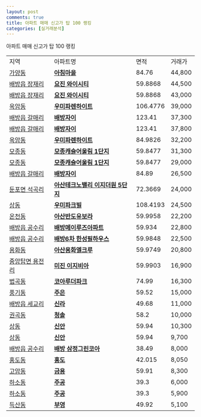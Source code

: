 ```yaml
---
layout: post
comments: true
title: 아파트 매매 신고가 탑 100 랭킹
categories: [실거래분석]
---
```


아파트 매매 신고가 탑 100 랭킹

<table>
  <tr>
    <td>지역</td>
    <td>아파트명</td>
    <td>면적</td>
    <td>거래가</td>
  </tr>

  <tr>
    <td><a href="/실거래가/2021/06/14/30110.html">가양동</a></td>
    <td style="font-weight: bold;"><a href="https://search.naver.com/search.naver?query=가양동 아침마을">아침마을</a></td>
    <td>84.76</td>
    <td>44,800</td>
  </tr>

  <tr>
    <td><a href="/실거래가/2021/06/14/44200.html">배방읍 장재리</a></td>
    <td style="font-weight: bold;"><a href="https://search.naver.com/search.naver?query=배방읍 장재리 요진 와이시티">요진 와이시티</a></td>
    <td>59.8868</td>
    <td>44,500</td>
  </tr>

  <tr>
    <td><a href="/실거래가/2021/06/14/44200.html">배방읍 장재리</a></td>
    <td style="font-weight: bold;"><a href="https://search.naver.com/search.naver?query=배방읍 장재리 요진 와이시티">요진 와이시티</a></td>
    <td>59.8868</td>
    <td>43,000</td>
  </tr>

  <tr>
    <td><a href="/실거래가/2021/06/14/46110.html">옥암동</a></td>
    <td style="font-weight: bold;"><a href="https://search.naver.com/search.naver?query=옥암동 우미파렌하이트">우미파렌하이트</a></td>
    <td>106.4776</td>
    <td>39,000</td>
  </tr>

  <tr>
    <td><a href="/실거래가/2021/06/14/44200.html">배방읍 갈매리</a></td>
    <td style="font-weight: bold;"><a href="https://search.naver.com/search.naver?query=배방읍 갈매리 배방자이">배방자이</a></td>
    <td>123.41</td>
    <td>37,300</td>
  </tr>

  <tr>
    <td><a href="/실거래가/2021/06/14/44200.html">배방읍 갈매리</a></td>
    <td style="font-weight: bold;"><a href="https://search.naver.com/search.naver?query=배방읍 갈매리 배방자이">배방자이</a></td>
    <td>123.41</td>
    <td>37,800</td>
  </tr>

  <tr>
    <td><a href="/실거래가/2021/06/14/46110.html">옥암동</a></td>
    <td style="font-weight: bold;"><a href="https://search.naver.com/search.naver?query=옥암동 우미파렌하이트">우미파렌하이트</a></td>
    <td>84.9826</td>
    <td>32,200</td>
  </tr>

  <tr>
    <td><a href="/실거래가/2021/06/14/44200.html">모종동</a></td>
    <td style="font-weight: bold;"><a href="https://search.naver.com/search.naver?query=모종동 모종캐슬어울림 1단지">모종캐슬어울림 1단지</a></td>
    <td>59.8477</td>
    <td>31,300</td>
  </tr>

  <tr>
    <td><a href="/실거래가/2021/06/14/44200.html">모종동</a></td>
    <td style="font-weight: bold;"><a href="https://search.naver.com/search.naver?query=모종동 모종캐슬어울림 1단지">모종캐슬어울림 1단지</a></td>
    <td>59.8477</td>
    <td>29,000</td>
  </tr>

  <tr>
    <td><a href="/실거래가/2021/06/14/44200.html">배방읍 갈매리</a></td>
    <td style="font-weight: bold;"><a href="https://search.naver.com/search.naver?query=배방읍 갈매리 배방자이">배방자이</a></td>
    <td>84.89</td>
    <td>26,500</td>
  </tr>

  <tr>
    <td><a href="/실거래가/2021/06/14/44200.html">둔포면 석곡리</a></td>
    <td style="font-weight: bold;"><a href="https://search.naver.com/search.naver?query=둔포면 석곡리 아산테크노밸리 이지더원 5단지">아산테크노밸리 이지더원 5단지</a></td>
    <td>72.3669</td>
    <td>24,000</td>
  </tr>

  <tr>
    <td><a href="/실거래가/2021/06/14/46110.html">상동</a></td>
    <td style="font-weight: bold;"><a href="https://search.naver.com/search.naver?query=상동 우미파크빌">우미파크빌</a></td>
    <td>108.4193</td>
    <td>24,500</td>
  </tr>

  <tr>
    <td><a href="/실거래가/2021/06/14/44200.html">온천동</a></td>
    <td style="font-weight: bold;"><a href="https://search.naver.com/search.naver?query=온천동 아산반도유보라">아산반도유보라</a></td>
    <td>59.9958</td>
    <td>22,200</td>
  </tr>

  <tr>
    <td><a href="/실거래가/2021/06/14/44200.html">배방읍 공수리</a></td>
    <td style="font-weight: bold;"><a href="https://search.naver.com/search.naver?query=배방읍 공수리 배방메이루즈아파트">배방메이루즈아파트</a></td>
    <td>59.934</td>
    <td>22,800</td>
  </tr>

  <tr>
    <td><a href="/실거래가/2021/06/14/44200.html">배방읍 공수리</a></td>
    <td style="font-weight: bold;"><a href="https://search.naver.com/search.naver?query=배방읍 공수리 배방6차 한성필하우스">배방6차 한성필하우스</a></td>
    <td>59.9848</td>
    <td>22,500</td>
  </tr>

  <tr>
    <td><a href="/실거래가/2021/06/14/44200.html">용화동</a></td>
    <td style="font-weight: bold;"><a href="https://search.naver.com/search.naver?query=용화동 아산용화엘크루">아산용화엘크루</a></td>
    <td>59.9749</td>
    <td>20,800</td>
  </tr>

  <tr>
    <td><a href="/실거래가/2021/06/14/43130.html">중앙탑면 용전리</a></td>
    <td style="font-weight: bold;"><a href="https://search.naver.com/search.naver?query=중앙탑면 용전리 미진 이지비아">미진 이지비아</a></td>
    <td>59.9903</td>
    <td>16,900</td>
  </tr>

  <tr>
    <td><a href="/실거래가/2021/06/14/44200.html">법곡동</a></td>
    <td style="font-weight: bold;"><a href="https://search.naver.com/search.naver?query=법곡동 코아루더파크">코아루더파크</a></td>
    <td>74.99</td>
    <td>16,300</td>
  </tr>

  <tr>
    <td><a href="/실거래가/2021/06/14/44200.html">풍기동</a></td>
    <td style="font-weight: bold;"><a href="https://search.naver.com/search.naver?query=풍기동 주은">주은</a></td>
    <td>59.52</td>
    <td>15,000</td>
  </tr>

  <tr>
    <td><a href="/실거래가/2021/06/14/44200.html">배방읍 세교리</a></td>
    <td style="font-weight: bold;"><a href="https://search.naver.com/search.naver?query=배방읍 세교리 신라">신라</a></td>
    <td>49.68</td>
    <td>11,000</td>
  </tr>

  <tr>
    <td><a href="/실거래가/2021/06/14/44200.html">권곡동</a></td>
    <td style="font-weight: bold;"><a href="https://search.naver.com/search.naver?query=권곡동 청솔">청솔</a></td>
    <td>58.2</td>
    <td>10,000</td>
  </tr>

  <tr>
    <td><a href="/실거래가/2021/06/14/46110.html">상동</a></td>
    <td style="font-weight: bold;"><a href="https://search.naver.com/search.naver?query=상동 신안">신안</a></td>
    <td>59.94</td>
    <td>10,300</td>
  </tr>

  <tr>
    <td><a href="/실거래가/2021/06/14/46110.html">상동</a></td>
    <td style="font-weight: bold;"><a href="https://search.naver.com/search.naver?query=상동 신안">신안</a></td>
    <td>59.94</td>
    <td>9,700</td>
  </tr>

  <tr>
    <td><a href="/실거래가/2021/06/14/44200.html">배방읍 공수리</a></td>
    <td style="font-weight: bold;"><a href="https://search.naver.com/search.naver?query=배방읍 공수리 배방 삼정그린코아">배방 삼정그린코아</a></td>
    <td>38.49</td>
    <td>8,000</td>
  </tr>

  <tr>
    <td><a href="/실거래가/2021/06/14/30110.html">홍도동</a></td>
    <td style="font-weight: bold;"><a href="https://search.naver.com/search.naver?query=홍도동 홍도">홍도</a></td>
    <td>42.015</td>
    <td>8,050</td>
  </tr>

  <tr>
    <td><a href="/실거래가/2021/06/14/43150.html">고암동</a></td>
    <td style="font-weight: bold;"><a href="https://search.naver.com/search.naver?query=고암동 금용">금용</a></td>
    <td>59.91</td>
    <td>8,300</td>
  </tr>

  <tr>
    <td><a href="/실거래가/2021/06/14/43150.html">하소동</a></td>
    <td style="font-weight: bold;"><a href="https://search.naver.com/search.naver?query=하소동 주공">주공</a></td>
    <td>39.3</td>
    <td>6,000</td>
  </tr>

  <tr>
    <td><a href="/실거래가/2021/06/14/43150.html">하소동</a></td>
    <td style="font-weight: bold;"><a href="https://search.naver.com/search.naver?query=하소동 주공">주공</a></td>
    <td>39.3</td>
    <td>5,900</td>
  </tr>

  <tr>
    <td><a href="/실거래가/2021/06/14/44200.html">득산동</a></td>
    <td style="font-weight: bold;"><a href="https://search.naver.com/search.naver?query=득산동 부영">부영</a></td>
    <td>49.92</td>
    <td>5,100</td>
  </tr>

</table>
